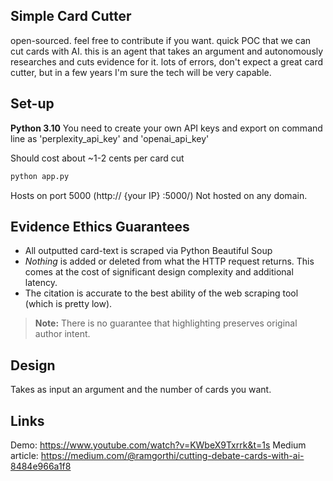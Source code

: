 ## Simple Card Cutter
open-sourced. feel free to contribute if you want.
quick POC that we can cut cards with AI. 
this is an agent that takes an argument and autonomously researches and cuts evidence for it.
lots of errors, don't expect a great card cutter, but in a few years I'm sure the tech will be very capable.

## Set-up
**Python 3.10**
You need to create your own API keys and export on command line as 'perplexity_api_key' and 'openai_api_key'

Should cost about ~1-2 cents per card cut
```bash
python app.py
```

Hosts on port 5000 (http:// {your IP} :5000/)
Not hosted on any domain.

## Evidence Ethics Guarantees
- All outputted card-text is scraped via Python Beautiful Soup
- *Nothing* is added or deleted from what the HTTP request returns. This comes at the cost of significant design complexity and additional latency. 
- The citation is accurate to the best ability of the web scraping tool (which is pretty low).

> **Note:** There is no guarantee that highlighting preserves original author intent.

## Design
Takes as input an argument and the number of cards you want. 

## Links
Demo: https://www.youtube.com/watch?v=KWbeX9Txrrk&t=1s
Medium article: https://medium.com/@ramgorthi/cutting-debate-cards-with-ai-8484e966a1f8